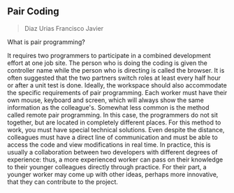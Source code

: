 ## Pair Coding

> Diaz Urias Francisco Javier

What is pair programming?

It requires two programmers to participate in a combined development effort at one job site. The person who is doing the coding is given the controller name while the person who is directing is called the browser. It is often suggested that the two partners switch roles at least every half hour or after a unit test is done. Ideally, the workspace should also accommodate the specific requirements of pair programming. Each worker must have their own mouse, keyboard and screen, which will always show the same information as the colleague's. Somewhat less common is the method called remote pair programming. In this case, the programmers do not sit together, but are located in completely different places. For this method to work, you must have special technical solutions. Even despite the distance, colleagues must have a direct line of communication and must be able to access the code and view modifications in real time.
In practice, this is usually a collaboration between two developers with different degrees of experience: thus, a more experienced worker can pass on their knowledge to their younger colleagues directly through practice. For their part, a younger worker may come up with other ideas, perhaps more innovative, that they can contribute to the project.

